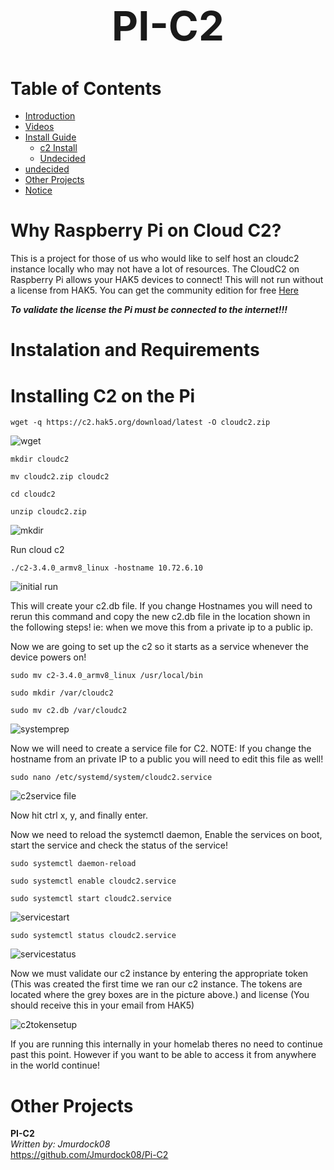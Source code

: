 <h1 style='font-size: 65px'; align="center">PI-C2</h1>

<h1>Table of Contents</h1>

- [Introduction](#doc_introduction)
- [Videos](#doc_vids)
- [Install Guide](#doc_install)
    - [c2 Install](#c2piinstall_install)
    - [Undecided](#undecided_install)
- [undecided](#undecided_running)
- [Other Projects](#doc_Other)
- [Notice](#doc_statement)

# Why Raspberry Pi on Cloud C2? <a name = "doc_introduction"></a>

This is a project for those of us who would like to self host an cloudc2 instance locally who may not have a lot of resources. The CloudC2 on Raspberry Pi allows your HAK5 devices to connect! This will not run without a license from HAK5. You can get the community edition for free [Here](https://shop.hak5.org/products/c2#c2-versions) 

***To validate the license the Pi must be connected to the internet!!!***

# Instalation and Requirements <a name = "doc_install"></a>
# Installing C2 on the Pi <a name = "c2piinstall_install"></a>
```wget -q https://c2.hak5.org/download/latest -O cloudc2.zip```

![wget](https://github.com/user-attachments/assets/e7bfc623-f58c-4e9b-af1c-c00e91594ca0)

```mkdir cloudc2```

```mv cloudc2.zip cloudc2```

```cd cloudc2```

```unzip cloudc2.zip```

![mkdir](https://github.com/user-attachments/assets/68a01e05-5b97-4e3f-a09e-ca89b80d8f36)

Run cloud c2

```./c2-3.4.0_armv8_linux -hostname 10.72.6.10```

![initial run](https://github.com/user-attachments/assets/10704980-9a2a-4d0f-9978-0498982589e4)

This will create your c2.db file. If you change Hostnames you will need to rerun this command 
and copy the new c2.db file in the location shown in the following steps!
ie: when we move this from a private ip to a public ip.

Now we are going to set up the c2 so it starts as a service whenever the device powers on!

```sudo mv c2-3.4.0_armv8_linux /usr/local/bin```

```sudo mkdir /var/cloudc2```

```sudo mv c2.db /var/cloudc2```

![systemprep](https://github.com/user-attachments/assets/bd69c2f1-2e1b-4193-8df0-ac9bfab9615a)

Now we will need to create a service file for C2.
NOTE: If you change the hostname from an private IP to a public you will need to edit this file as well!

```sudo nano /etc/systemd/system/cloudc2.service```

![c2service file](https://github.com/user-attachments/assets/b80d7aee-1c3b-43b8-995d-c9df77962824)

Now hit ctrl x, y, and finally enter.

Now we need to reload the systemctl daemon, Enable the services on boot, start the service and check the status of the service!

```sudo systemctl daemon-reload```

```sudo systemctl enable cloudc2.service```

```sudo systemctl start cloudc2.service```

![servicestart](https://github.com/user-attachments/assets/a775e018-5f1e-4c9b-ac70-3d8ddf5294f7)

```sudo systemctl status cloudc2.service```

![servicestatus](https://github.com/user-attachments/assets/feb5c4ac-37a4-421e-8be9-3b50c95d7374)

Now we must validate our c2 instance by entering the appropriate token (This was created the first time we ran our c2 instance.  The tokens are located where the grey boxes are in the picture above.) and license (You should receive this in your email from HAK5)

![c2tokensetup](https://github.com/user-attachments/assets/a5a1a9bc-266a-46ab-bd7d-6a775760fa3c)

If you are running this internally in your homelab theres no need to continue past this point. However if you want to be able to access it from anywhere in the world continue!

# Other Projects <a name = "doc_Other"></a>
**PI-C2**\
*Written by: Jmurdock08*\
https://github.com/Jmurdock08/Pi-C2
